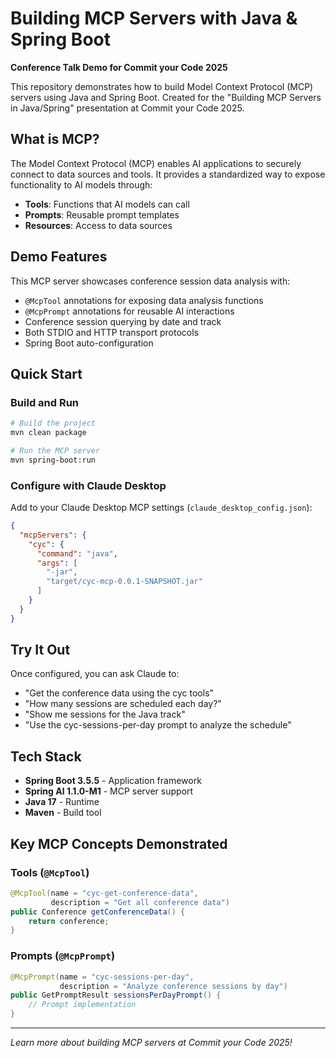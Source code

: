 # Building MCP Servers with Java & Spring Boot

**Conference Talk Demo for Commit your Code 2025**

This repository demonstrates how to build Model Context Protocol (MCP) servers using Java and Spring Boot. Created for the "Building MCP Servers in Java/Spring" presentation at Commit your Code 2025.

## What is MCP?

The Model Context Protocol (MCP) enables AI applications to securely connect to data sources and tools. It provides a standardized way to expose functionality to AI models through:

- **Tools**: Functions that AI models can call
- **Prompts**: Reusable prompt templates
- **Resources**: Access to data sources

## Demo Features

This MCP server showcases conference session data analysis with:

- `@McpTool` annotations for exposing data analysis functions
- `@McpPrompt` annotations for reusable AI interactions
- Conference session querying by date and track
- Both STDIO and HTTP transport protocols
- Spring Boot auto-configuration

## Quick Start

### Build and Run

```bash
# Build the project
mvn clean package

# Run the MCP server
mvn spring-boot:run
```

### Configure with Claude Desktop

Add to your Claude Desktop MCP settings (`claude_desktop_config.json`):

```json
{
  "mcpServers": {
    "cyc": {
      "command": "java",
      "args": [
        "-jar",
        "target/cyc-mcp-0.0.1-SNAPSHOT.jar"
      ]
    }
  }
}
```

## Try It Out

Once configured, you can ask Claude to:

- "Get the conference data using the cyc tools"
- "How many sessions are scheduled each day?"
- "Show me sessions for the Java track"
- "Use the cyc-sessions-per-day prompt to analyze the schedule"

## Tech Stack

- **Spring Boot 3.5.5** - Application framework
- **Spring AI 1.1.0-M1** - MCP server support
- **Java 17** - Runtime
- **Maven** - Build tool

## Key MCP Concepts Demonstrated

### Tools (`@McpTool`)
```java
@McpTool(name = "cyc-get-conference-data",
         description = "Get all conference data")
public Conference getConferenceData() {
    return conference;
}
```

### Prompts (`@McpPrompt`)
```java
@McpPrompt(name = "cyc-sessions-per-day",
           description = "Analyze conference sessions by day")
public GetPromptResult sessionsPerDayPrompt() {
    // Prompt implementation
}
```

---

*Learn more about building MCP servers at Commit your Code 2025!*